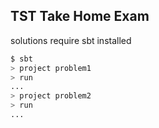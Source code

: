 ## TST Take Home Exam

solutions require sbt installed

```bash
$ sbt
> project problem1
> run
...
> project problem2
> run
...
```
